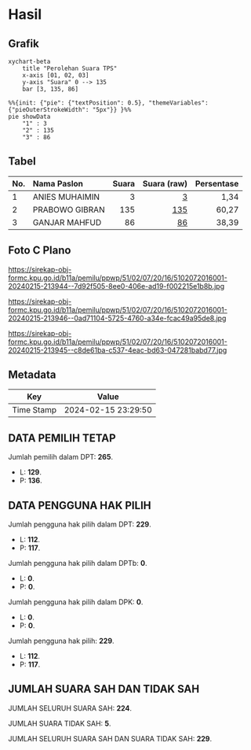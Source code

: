 # Hasil

## Grafik

```mermaid
xychart-beta
    title "Perolehan Suara TPS"
    x-axis [01, 02, 03]
    y-axis "Suara" 0 --> 135
    bar [3, 135, 86]
```

```mermaid
%%{init: {"pie": {"textPosition": 0.5}, "themeVariables": {"pieOuterStrokeWidth": "5px"}} }%%
pie showData
    "1" : 3
    "2" : 135
    "3" : 86
```

## Tabel

| No. | Nama Paslon    | Suara | Suara (raw) | Persentase |
|:--- |:-------------- | -----:| -----------:| ----------:|
| 1   | ANIES MUHAIMIN | 3     | [3][p-1]    | 1,34       |
| 2   | PRABOWO GIBRAN | 135   | [135][p-2]  | 60,27      |
| 3   | GANJAR MAHFUD  | 86    | [86][p-3]   | 38,39      |


[p-1]: https://github.com/gigit-pemilu/pemilu-2024-51-bali/blob/main/pilpres/hitung-suara/sub/51-bali/sub/02-tabanan/sub/07-marga/sub/2016-baru/sub/001-tps/sub/paslon-1.txt
[p-2]: https://github.com/gigit-pemilu/pemilu-2024-51-bali/blob/main/pilpres/hitung-suara/sub/51-bali/sub/02-tabanan/sub/07-marga/sub/2016-baru/sub/001-tps/sub/paslon-2.txt
[p-3]: https://github.com/gigit-pemilu/pemilu-2024-51-bali/blob/main/pilpres/hitung-suara/sub/51-bali/sub/02-tabanan/sub/07-marga/sub/2016-baru/sub/001-tps/sub/paslon-3.txt

## Foto C Plano

https://sirekap-obj-formc.kpu.go.id/b11a/pemilu/ppwp/51/02/07/20/16/5102072016001-20240215-213944--7d92f505-8ee0-406e-ad19-f002215e1b8b.jpg

https://sirekap-obj-formc.kpu.go.id/b11a/pemilu/ppwp/51/02/07/20/16/5102072016001-20240215-213946--0ad71104-5725-4760-a34e-fcac49a95de8.jpg

https://sirekap-obj-formc.kpu.go.id/b11a/pemilu/ppwp/51/02/07/20/16/5102072016001-20240215-213945--c8de61ba-c537-4eac-bd63-047281babd77.jpg


## Metadata

| Key        | Value               |
| ---------- | ------------------- |
| Time Stamp | 2024-02-15 23:29:50 |


## DATA PEMILIH TETAP

Jumlah pemilih dalam DPT: **265**.
 * L: **129**.
 * P: **136**.

## DATA PENGGUNA HAK PILIH

Jumlah pengguna hak pilih dalam DPT: **229**.
 * L: **112**.
 * P: **117**.

Jumlah pengguna hak pilih dalam DPTb: **0**.
 * L: **0**.
 * P: **0**.

Jumlah pengguna hak pilih dalam DPK: **0**.
 * L: **0**.
 * P: **0**.

Jumlah pengguna hak pilih: **229**.
 * L: **112**.
 * P: **117**.

## JUMLAH SUARA SAH DAN TIDAK SAH

JUMLAH SELURUH SUARA SAH: **224**.

JUMLAH SUARA TIDAK SAH: **5**.

JUMLAH SELURUH SUARA SAH DAN SUARA TIDAK SAH: **229**.


